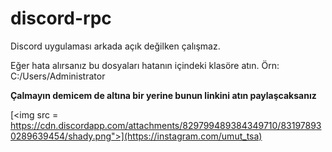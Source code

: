 # discord-rpc

Discord uygulaması arkada açık değilken çalışmaz.

Eğer hata alırsanız bu dosyaları hatanın içindeki klasöre atın. Örn: C:/Users/Administrator


<strong>Çalmayın demicem de altına bir yerine bunun linkini atın paylaşcaksanız</strong>


[<img src = https://cdn.discordapp.com/attachments/829799489384349710/831978930289639454/shady.png">](https://instagram.com/umut_tsa)
